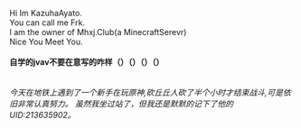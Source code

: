 Hi Im KazuhaAyato.<br>
You can call me Frk.<br>
I am the owner of Mhxj.Club(a MinecraftSerevr)<br>
Nice You Meet You.<br>
**<br>自学的jvav不要在意写的咋样（）（）（）（）**<br>
<br>
*<br>今天在地铁上遇到了一个新手在玩原神,砍丘丘人砍了半个小时才结束战斗,可是依旧非常认真努力。 虽然我坐过站了，但我还是默默的记下了他的UID:213635902。*
